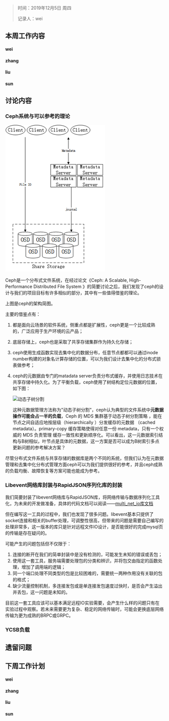 > 时间：2019年12月5日 周四
>
> 记录人：wei

## 本周工作内容

#### wei



#### zhang



#### liu


#### sun





## 讨论内容

### Ceph系统与可以参考的理论

![ceph架构简图](../../images\Mysql-share-bufferpool\ceph架构简图.png)

Ceph是一个分布式文件系统，在经过论文《Ceph: A Scalable, High-Performance Distributed File System 》的简要讨论之后，我们发现了ceph的设计与我们的项目目标有许多相似的部分，其中有一些值得借鉴的理论。

上图是ceph的架构简图。

主要的借鉴点有：

1. 都是面向云场景的软件系统，侧重点都是扩展性，ceph更是一个比较成熟的，广泛应用于生产环境的云产品；

2. 底层存储上，ceph也是采取了共享存储集群作为持久化存储；

3. ceph使用生成函数实现去集中化的数据分布，任意节点都都可以通过inode number构建的对象名计算存储的位置，可以为我们设计去集中化的分布式锁表做参考；

4. ceph的元数据由专门的matadata server负责分布式缓存，并使用日志技术在共享存储中持久化。为了平衡负载，ceph使用了树结构定位元数据的位置，如下图：

   ![动态子树分割](..\..\images\Mysql-share-bufferpool\动态子树.png)

   这种元数据管理方法称为"动态子树分割"，ceph认为典型的文件系统中**元数据操作可能会占一半的负载**，Ceph 的 MDS 集群基于动态子树分割策略 ，能在节点之间自适应地按层级（hierarchically ）分发缓存的元数据 （cached metadata）。primary-copy 缓存策略使得对任意一份 metadata，只有一个权威的 MDS 负责管理 缓存一致性和更新顺序化。可以看出，这一元数据索引结构与B树相似，叶节点是具体的元数据，这一方案是否可以成为B树索引多点更新问题的参考解决方案？

尽管分布式文件系统与共享存储的数据库是两个不同的系统，但我们认为在元数据管理和去集中化分布式管理方面ceph可以为我们提供很好的参考，并且ceph成熟的负载均衡、故障恢复等方案可能也能成为参考。

### Libevent网络库封装与RapidJSON序列化库的封装

我们简要封装了libevent网络库与RapidJSON库，将网络传输与数据序列化工具化，为未来的开发做准备，具体的代码文档可以阅读——[multi_net_io库文档](..\..\doc\multi_net_io.md)

但在编写这一工具的过程中，我们也发现了很多问题。libevent基本只提供了socket连接和相关的buffer处理，可调整性很高，但带来的问题是需要自己编写的处理非常多，这一版本的库只是针对远程文件IO设计，是否能很好的完成mysql页的传输是存在疑问的。

可能产生的问题包括但不仅限于：

1. 连接的断开在我们的简单封装中是没有检测的，可能发生未知的错误或丢包；
2. 使用这一套工具，服务端需要处理包的分类和辨识，并将包交由指定的函数处理，增加了调用端的逻辑；
3. 同一个端口处理不同类型的包是比较困难的，需要统一两种作用没有关联的包的格式；
4. 缺少流量控制机制，多连接发包或是单连接发包速度过快时，是否会产生溢出并丢包，这一问题是未知的。

目前这一套工具应该可以基本满足远程IO实验需要，会产生什么样的问题只有在实验过程中观察。若未来需要更为复杂、稳定的网络传输时，可能会更换底层网络传输为更为成熟的BRPC或GRPC。

### YCSB负载



## 遗留问题



## 下周工作计划

#### wei

#### zhang

#### liu

#### sun


